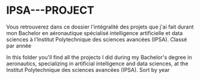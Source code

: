 # IPSA---PROJECT
Vous retrouverez dans ce dossier l'intégralité des projets que j'ai fait durant mon Bachelor en aéronautique spécialisé intelligence artificielle et data sciences à l'Institut Polytechnique des sciences avancées (IPSA).
Classé par année

In this folder you'll find all the projects I did during my Bachelor's degree in aeronautics, specializing in artificial intelligence and data sciences, at the Institut Polytechnique des sciences avancées (IPSA).
Sort by year
